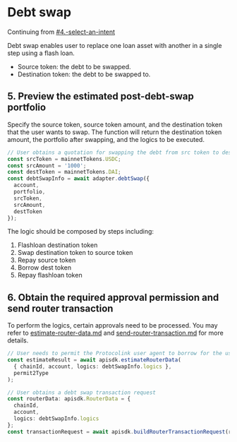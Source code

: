 # Debt swap

Continuing from [#4.-select-an-intent](./#4.-select-an-intent "mention")

Debt swap enables user to replace one loan asset with another in a single step using a flash loan.

* Source token: the debt to be swapped.
* Destination token: the debt to be swapped to.

## 5. Preview the estimated post-debt-swap portfolio

Specify the source token, source token amount, and the destination token that the user wants to swap. The function will return the destination token amount, the portfolio after swapping, and the logics to be executed.

```typescript
// User obtains a quotation for swapping the debt from src token to dest token
const srcToken = mainnetTokens.USDC;
const srcAmount = '1000';
const destToken = mainnetTokens.DAI;
const debtSwapInfo = await adapter.debtSwap({
  account,
  portfolio,
  srcToken,
  srcAmount,
  destToken
});
```

The logic should be composed by steps including:

1. Flashloan destination token
2. Swap destination token to source token
3. Repay source token
4. Borrow dest token
5. Repay flashloan token

## 6. Obtain the required approval permission and send router transaction

To perform the logics, certain approvals need to be processed. You may refer to [estimate-router-data.md](../../integrate-js-sdk/how-to-use/estimate-router-data.md "mention") and [send-router-transaction.md](../../integrate-js-sdk/how-to-use/send-router-transaction.md "mention") for more details.

```typescript
// User needs to permit the Protocolink user agent to borrow for the user
const estimateResult = await apisdk.estimateRouterData(
  { chainId, account, logics: debtSwapInfo.logics },
  permit2Type
);

// User obtains a debt swap transaction request
const routerData: apisdk.RouterData = {
  chainId,
  account,
  logics: debtSwapInfo.logics
};
const transactionRequest = await apisdk.buildRouterTransactionRequest(routerData);
```
